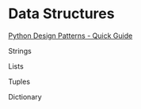 # Data Structures

[Python Design Patterns - Quick Guide](https://www.tutorialspoint.com/python_design_patterns/python_design_patterns_quick_guide.htm)

Strings

Lists

Tuples

Dictionary

